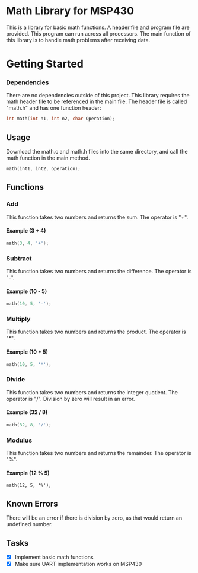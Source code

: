 # Math Library for MSP430
This is a library for basic math functions. A header file and program file are provided. This program can run across all processors. The main function of this library is to handle math problems after receiving data.
# Getting Started
### Dependencies
There are no dependencies outside of this project. This library requires the math header file to be referenced in the main file. The header file is called "math.h" and has one function header:
```c
int math(int n1, int n2, char Operation);
```
## Usage
Download the math.c and math.h files into the same directory, and call the math function in the main method.
```c
math(int1, int2, operation);
```
## Functions
### Add
This function takes two numbers and returns the sum. The operator is "+". 
#### Example (3 + 4)
```c
math(3, 4, '+');
```
### Subtract
This function takes two numbers and returns the difference. The operator is "-". 
#### Example (10 - 5)
```c
math(10, 5, '-');
```
### Multiply
This function takes two numbers and returns the product. The operator is "*". 
#### Example (10 * 5)
```c
math(10, 5, '*');
```
### Divide
This function takes two numbers and returns the integer quotient. The operator is "/". Division by zero will result in an error.
#### Example (32 / 8)
```c
math(32, 8, '/');
```
### Modulus
This function takes two numbers and returns the remainder. The operator is "%". 
#### Example (12 % 5)
```
math(12, 5, '%');
```

## Known Errors
There will be an error if there is division by zero, as that would return an undefined number.

## Tasks
* [x] Implement basic math functions
* [x] Make sure UART implementation works on MSP430
